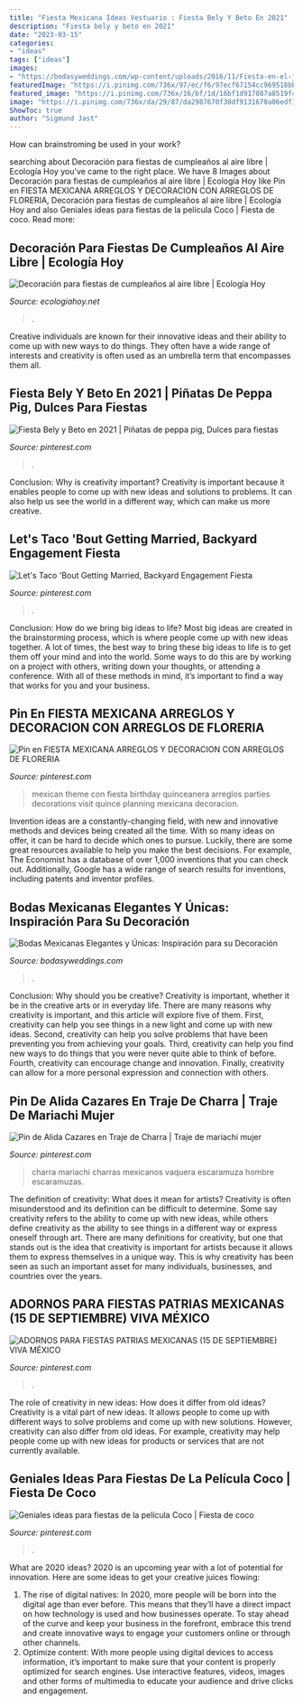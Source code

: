```yaml
---
title: "Fiesta Mexicana Ideas Vestuario : Fiesta Bely Y Beto En 2021"
description: "Fiesta bely y beto en 2021"
date: "2023-03-15"
categories:
- "ideas"
tags: ["ideas"]
images:
- "https://bodasyweddings.com/wp-content/uploads/2016/11/Fiesta-en-el-jardin.jpg"
featuredImage: "https://i.pinimg.com/736x/97/ec/f6/97ecf67154cc969518bb13ab73028090.jpg"
featured_image: "https://i.pinimg.com/736x/16/bf/1d/16bf1d917087a8519f4063d86a4d0428.jpg"
image: "https://i.pinimg.com/736x/da/29/87/da2987670f30df9131678a06edf11d6d.jpg"
ShowToc: true
author: "Sigmund Jast"
---
```



How can brainstroming be used in your work?
 

	

		
searching about Decoración para fiestas de cumpleaños al aire libre | Ecología Hoy you've came to the right place. We have 8 Images about Decoración para fiestas de cumpleaños al aire libre | Ecología Hoy like Pin en FIESTA MEXICANA ARREGLOS Y DECORACION CON ARREGLOS DE FLORERIA, Decoración para fiestas de cumpleaños al aire libre | Ecología Hoy and also Geniales ideas para fiestas de la película Coco | Fiesta de coco. Read more:
		
    
## Decoración Para Fiestas De Cumpleaños Al Aire Libre | Ecología Hoy

<img loading=lazy src="https://ecologiahoy.net/wp-content/uploads/2017/11/fiesta-mexicana-al-aire-libre-para-niños-mesa.jpg" onerror="this.onerror=null;this.src='https://tse4.mm.bing.net/th?id=OIP.OJz3K9UApN2w7ZjpyykYxgHaLH&amp;pid=15.1';" alt="Decoración para fiestas de cumpleaños al aire libre | Ecología Hoy">

_Source: ecologiahoy.net_

>. 

	

Creative individuals are known for their innovative ideas and their ability to come up with new ways to do things. They often have a wide range of interests and creativity is often used as an umbrella term that encompasses them all.

    
## Fiesta Bely Y Beto En 2021 | Piñatas De Peppa Pig, Dulces Para Fiestas

<img loading=lazy src="https://i.pinimg.com/736x/97/ec/f6/97ecf67154cc969518bb13ab73028090.jpg" onerror="this.onerror=null;this.src='https://tse1.mm.bing.net/th?id=OIP.XwZiaRXQEoCna2HRGbjjSAHaJ3&amp;pid=15.1';" alt="Fiesta Bely y Beto en 2021 | Piñatas de peppa pig, Dulces para fiestas">

_Source: pinterest.com_

>. 

	

Conclusion: Why is creativity important?
Creativity is important because it enables people to come up with new ideas and solutions to problems. It can also help us see the world in a different way, which can make us more creative.

    
## Let&#039;s Taco &#039;Bout Getting Married, Backyard Engagement Fiesta

<img loading=lazy src="https://i.pinimg.com/736x/da/29/87/da2987670f30df9131678a06edf11d6d.jpg" onerror="this.onerror=null;this.src='https://tse4.mm.bing.net/th?id=OIP.XJJwCraXxZx0_wg3wcFY_AHaLH&amp;pid=15.1';" alt="Let&#039;s Taco &#039;Bout Getting Married, Backyard Engagement Fiesta">

_Source: pinterest.com_

>. 

	

Conclusion: How do we bring big ideas to life?
Most big ideas are created in the brainstorming process, which is where people come up with new ideas together. A lot of times, the best way to bring these big ideas to life is to get them off your mind and into the world. Some ways to do this are by working on a project with others, writing down your thoughts, or attending a conference. With all of these methods in mind, it’s important to find a way that works for you and your business.

    
## Pin En FIESTA MEXICANA ARREGLOS Y DECORACION CON ARREGLOS DE FLORERIA

<img loading=lazy src="https://i.pinimg.com/736x/16/bf/1d/16bf1d917087a8519f4063d86a4d0428.jpg" onerror="this.onerror=null;this.src='https://tse2.mm.bing.net/th?id=OIP.E47jpZoi0xFNRG7eBcLFKgHaKO&amp;pid=15.1';" alt="Pin en FIESTA MEXICANA ARREGLOS Y DECORACION CON ARREGLOS DE FLORERIA">

_Source: pinterest.com_

>mexican theme con fiesta birthday quinceanera arreglos parties decorations visit quince planning mexicana decoracion. 

	

Invention ideas are a constantly-changing field, with new and innovative methods and devices being created all the time. With so many ideas on offer, it can be hard to decide which ones to pursue. Luckily, there are some great resources available to help you make the best decisions. For example, The Economist has a database of over 1,000 inventions that you can check out. Additionally, Google has a wide range of search results for inventions, including patents and inventor profiles.

    
## Bodas Mexicanas Elegantes Y Únicas: Inspiración Para Su Decoración

<img loading=lazy src="https://bodasyweddings.com/wp-content/uploads/2016/11/Fiesta-en-el-jardin.jpg" onerror="this.onerror=null;this.src='https://tse1.mm.bing.net/th?id=OIP.IYV3bBMvdI0s_KvGwtL_QAHaLH&amp;pid=15.1';" alt="Bodas Mexicanas Elegantes y Únicas: Inspiración para su Decoración">

_Source: bodasyweddings.com_

>. 

	

Conclusion: Why should you be creative?
Creativity is important, whether it be in the creative arts or in everyday life. There are many reasons why creativity is important, and this article will explore five of them. First, creativity can help you see things in a new light and come up with new ideas. Second, creativity can help you solve problems that have been preventing you from achieving your goals. Third, creativity can help you find new ways to do things that you were never quite able to think of before. Fourth, creativity can encourage change and innovation. Finally, creativity can allow for a more personal expression and connection with others.

    
## Pin De Alida Cazares En Traje De Charra | Traje De Mariachi Mujer

<img loading=lazy src="https://i.pinimg.com/736x/e5/3c/cd/e53ccd175ae32e4ccc6b04def287fb18.jpg" onerror="this.onerror=null;this.src='https://tse4.mm.bing.net/th?id=OIP.c5A81hILa4CjLuLPq_cMMwHaKj&amp;pid=15.1';" alt="Pin de Alida Cazares en Traje de Charra | Traje de mariachi mujer">

_Source: pinterest.com_

>charra mariachi charras mexicanos vaquera escaramuza hombre escaramuzas. 

	

The definition of creativity: What does it mean for artists?
Creativity is often misunderstood and its definition can be difficult to determine. Some say creativity refers to the ability to come up with new ideas, while others define creativity as the ability to see things in a different way or express oneself through art. There are many definitions for creativity, but one that stands out is the idea that creativity is important for artists because it allows them to express themselves in a unique way. This is why creativity has been seen as such an important asset for many individuals, businesses, and countries over the years.

    
## ADORNOS PARA FIESTAS PATRIAS MEXICANAS (15 DE SEPTIEMBRE) VIVA MÉXICO

<img loading=lazy src="https://i.pinimg.com/736x/37/d2/64/37d26455cec8a8f0a5e8e6c685a47a99.jpg" onerror="this.onerror=null;this.src='https://tse3.mm.bing.net/th?id=OIP.dRYBn6u_4IopvJdXTC4M-wHaFj&amp;pid=15.1';" alt="ADORNOS PARA FIESTAS PATRIAS MEXICANAS (15 DE SEPTIEMBRE) VIVA MÉXICO">

_Source: pinterest.com_

>. 

	

The role of creativity in new ideas: How does it differ from old ideas?
Creativity is a vital part of new ideas. It allows people to come up with different ways to solve problems and come up with new solutions. However, creativity can also differ from old ideas. For example, creativity may help people come up with new ideas for products or services that are not currently available.

    
## Geniales Ideas Para Fiestas De La Película Coco | Fiesta De Coco

<img loading=lazy src="https://i.pinimg.com/736x/95/03/c6/9503c6cefafca1da535ea7af8b583565.jpg" onerror="this.onerror=null;this.src='https://tse2.mm.bing.net/th?id=OIP.cceRAL7oWIPOnsulfGsPhgHaK0&amp;pid=15.1';" alt="Geniales ideas para fiestas de la película Coco | Fiesta de coco">

_Source: pinterest.com_

>. 

	

What are 2020 ideas?
2020 is an upcoming year with a lot of potential for innovation. Here are some ideas to get your creative juices flowing: 
1. The rise of digital natives: In 2020, more people will be born into the digital age than ever before. This means that they’ll have a direct impact on how technology is used and how businesses operate. To stay ahead of the curve and keep your business in the forefront, embrace this trend and create innovative ways to engage your customers online or through other channels. 
2. Optimize content: With more people using digital devices to access information, it’s important to make sure that your content is properly optimized for search engines. Use interactive features, videos, images and other forms of multimedia to educate your audience and drive clicks and engagement. 

